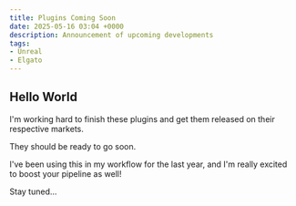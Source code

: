 ```yaml
---
title: Plugins Coming Soon
date: 2025-05-16 03:04 +0000
description: Announcement of upcoming developments
tags:
- Unreal
- Elgato
---
```


## Hello World

I'm working hard to finish these plugins and get them released on their respective markets.

They should be ready to go soon.

I've been using this in my workflow for the last year, and I'm really excited to boost your pipeline as well!

Stay tuned...
